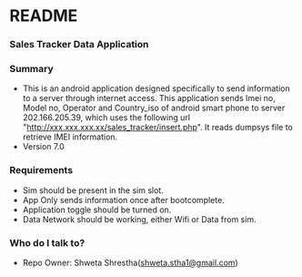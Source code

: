 # README #

### Sales Tracker Data Application ###

### Summary ###

* This is an android application designed specifically to send information to a server through internet access. This application sends Imei no, Model no, Operator and Country_iso of android smart phone to server 202.166.205.39, which uses the following url "http://xxx.xxx.xxx.xx/sales_tracker/insert.php". It reads dumpsys file to retrieve IMEI information.
* Version 7.0

### Requirements ###

* Sim should be present in the sim slot.
* App Only sends information once after bootcomplete.
* Application toggle should be turned on.
* Data Network should be working, either Wifi or Data from sim.

### Who do I talk to? ###

* Repo Owner: Shweta Shrestha(shweta.stha1@gmail.com)
